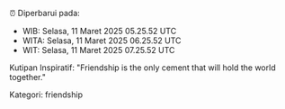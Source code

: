 ⏰ Diperbarui pada:
- WIB: Selasa, 11 Maret 2025 05.25.52 UTC
- WITA: Selasa, 11 Maret 2025 06.25.52 UTC
- WIT: Selasa, 11 Maret 2025 07.25.52 UTC

Kutipan Inspiratif:
"Friendship is the only cement that will hold the world together."


Kategori: friendship

